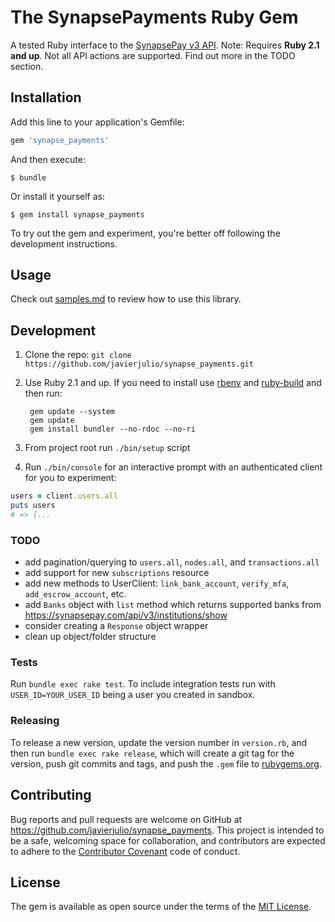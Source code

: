 # The SynapsePayments Ruby Gem

A tested Ruby interface to the [SynapsePay v3 API](http://docs.synapsepay.com/v3.1). Note: Requires **Ruby 2.1 and up**. Not all API actions are supported. Find out more in the TODO section.

## Installation

Add this line to your application's Gemfile:

```ruby
gem 'synapse_payments'
```

And then execute:

    $ bundle

Or install it yourself as:

    $ gem install synapse_payments

To try out the gem and experiment, you're better off following the development instructions.

## Usage

Check out [samples.md](samples.md) to review how to use this library.

## Development

1. Clone the repo: `git clone https://github.com/javierjulio/synapse_payments.git`
2. Use Ruby 2.1 and up. If you need to install use [rbenv](https://github.com/sstephenson/rbenv) and [ruby-build](https://github.com/sstephenson/ruby-build) and then run:

        gem update --system
        gem update
        gem install bundler --no-rdoc --no-ri

3. From project root run `./bin/setup` script
4. Run `./bin/console` for an interactive prompt with an authenticated client for you to experiment:

  ```ruby
  users = client.users.all
  puts users
  # => {...
  ```

### TODO

* add pagination/querying to `users.all`, `nodes.all`, and `transactions.all`
* add support for new `subscriptions` resource
* add new methods to UserClient: `link_bank_account`, `verify_mfa`, `add_escrow_account`, etc.
* add `Banks` object with `list` method which returns supported banks from https://synapsepay.com/api/v3/institutions/show
* consider creating a `Response` object wrapper
* clean up object/folder structure

### Tests

Run `bundle exec rake test`. To include integration tests run with `USER_ID=YOUR_USER_ID` being a user you created in sandbox.

### Releasing

To release a new version, update the version number in `version.rb`, and then run `bundle exec rake release`, which will create a git tag for the version, push git commits and tags, and push the `.gem` file to [rubygems.org](https://rubygems.org).

## Contributing

Bug reports and pull requests are welcome on GitHub at https://github.com/javierjulio/synapse_payments. This project is intended to be a safe, welcoming space for collaboration, and contributors are expected to adhere to the [Contributor Covenant](contributor-covenant.org) code of conduct.

## License

The gem is available as open source under the terms of the [MIT License](http://opensource.org/licenses/MIT).
